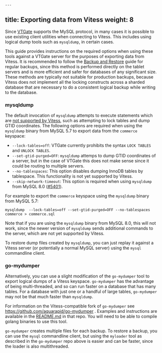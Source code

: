 	---
title: Exporting data from Vitess
weight: 8
---

Since [VTGate](../../concepts/vtgate/) supports the MySQL protocol, in many cases it is possible to use existing client utilities when connecting to Vitess. This includes using logical dump tools such as `mysqldump`, in certain cases.

This guide provides instructions on the required options when using these tools against a VTGate server for the purposes of exporting data from Vitess. It is recommended to follow the [Backup and Restore](../backup-and-restore/) guide for regular backups, since this method is performed directly on the tablet servers and is more efficient and safer for databases of any significant size. These methods are typically not suitable for production backups, because Vitess  does not implement all the locking constructs across a sharded database that are necessary to do a consistent logical backup while writing to the database. 

### mysqldump

The default invocation of `mysqldump` attempts to execute statements which are [not supported by Vitess](../../reference/mysql-compatibility/), such as attempting to lock tables and dump GTID coordinates. The following options are required when using the `mysqldump` binary from MySQL 5.7 to export data from the `commerce` keyspace:

* `--lock-tables=off`: VTGate currently prohibits the syntax `LOCK TABLES` and `UNLOCK TABLES`.
* `--set-gtid-purged=OFF`: `mysqldump` attemps to dump GTID coordinates of a server, but in the case of VTGate this does not make sense since it could be routing to multiple servers.
* `--no-tablespaces`: This option disables dumping InnoDB tables by tablespace. This functionality is not yet supported by Vitess.
* `--skip-network-timeout`: This option is required when using `mysqldump` from MySQL 8.0 ([#5401](https://github.com/vitessio/vitess/issues/5401)).

For example to export the `commerce` keyspace using the `mysqldump` binary from MySQL 5.7:

```
mysqldump  --lock-tables=off --set-gtid-purged=OFF --no-tablespaces commerce > commerce.sql
```

Note that if you are using the `mysqldump` binary from MySQL 8.0, this will not work, since the newer version of `mysqldump` sends additional commands to the server, which are not yet supported by Vitess.

To restore dump files created by `mysqldump`, you can just replay it against a Vitess server (or potentially a normal MySQL server) using the `mysql` commandline client.

### go-mydumper

Alternatively, you can use a slight modification of the `go-mydumper` tool to export logical dumps of a Vitess keyspace. `go-mydumper` has the advantage of being multi-threaded, and so can run faster on a database that has many tables.  For a database with just one or a handful of large tables, `go-mydumper` may not be that much faster than `mysqldump`.

For information on the Vitess-compatible fork of `go-mydumper` see https://github.com/aquarapid/go-mydumper . Examples and instructions are available in the [README.md](https://github.com/aquarapid/go-mydumper/blob/jacques_vitess/README.md) in that repo.  You will need to be able to compile golang binaries to use this tool.

`go-mydumper` creates multiple files for each backup.  To restore a backup, you can use the `mysql` commandline client, but using the `myloader` tool as described in the `go-mydumper` repo above is easier and can be faster, since the loader is also multithreaded.
